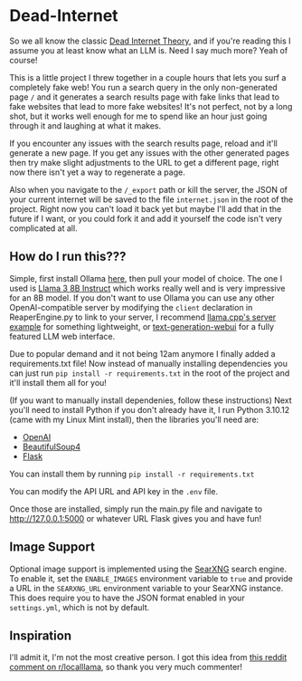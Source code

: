 # Dead-Internet
So we all know the classic [Dead Internet Theory](https://en.wikipedia.org/wiki/Dead_Internet_theory), and if you're reading this I assume you at least know what an LLM is. Need I say much more? Yeah of course!

This is a little project I threw together in a couple hours that lets you surf a completely fake web! You run a search query in the only non-generated page `/` and it generates a search results page with fake links that lead to fake websites that lead to more fake websites!
It's not perfect, not by a long shot, but it works well enough for me to spend like an hour just going through it and laughing at what it makes.

If you encounter any issues with the search results page, reload and it'll generate a new page. If you get any issues with the other generated pages then try make slight adjustments to the URL to get a different page, right now there isn't yet a way to regenerate a page.

Also when you navigate to the `/_export` path or kill the server, the JSON of your current internet will be saved to the file `internet.json` in the root of the project. Right now you can't load it back yet but maybe I'll add that in the future if I want, or you could fork it and add it yourself the code isn't very complicated at all.

## How do I run this???
Simple, first install Ollama [here](https://ollama.com/download), then pull your model of choice. The one I used is [Llama 3 8B Instruct](https://ollama.com/library/llama3) which works really well and is very impressive for an 8B model. If you don't want to use Ollama you can use any other OpenAI-compatible server by modifying the `client` declaration in ReaperEngine.py to link to your server, I recommend [llama.cpp's server example](https://github.com/ggerganov/llama.cpp/tree/master/examples/server) for something lightweight, or [text-generation-webui](https://github.com/oobabooga/text-generation-webui/) for a fully featured LLM web interface.

Due to popular demand and it not being 12am anymore I finally added a requirements.txt file! Now instead of manually installing dependencies you can just run `pip install -r requirements.txt` in the root of the project and it'll install them all for you!

(If you want to manually install dependenies, follow these instructions) Next you'll need to install Python if you don't already have it, I run Python 3.10.12 (came with my Linux Mint install), then the libraries you'll need are:
- [OpenAI](https://pypi.org/project/openai/)
- [BeautifulSoup4](https://pypi.org/project/beautifulsoup4/)
- [Flask](https://pypi.org/project/Flask/)

You can install them by running `pip install -r requirements.txt`

You can modify the API URL and API key in the `.env` file.

Once those are installed, simply run the main.py file and navigate to http://127.0.0.1:5000 or whatever URL Flask gives you and have fun!

## Image Support

Optional image support is implemented using the [SearXNG](https://docs.searxng.org/) search engine. To enable it, set the `ENABLE_IMAGES` environment variable to `true` and provide a URL in the `SEARXNG_URL` environment variable to your SearXNG instance. This does require you to have the JSON format enabled in your `settings.yml`, which is not by default.

## Inspiration
I'll admit it, I'm not the most creative person. I got this idea from [this reddit comment on r/localllama](https://new.reddit.com/r/LocalLLaMA/comments/1c6ejb8/comment/l02eeqx/), so thank you very much commenter!
